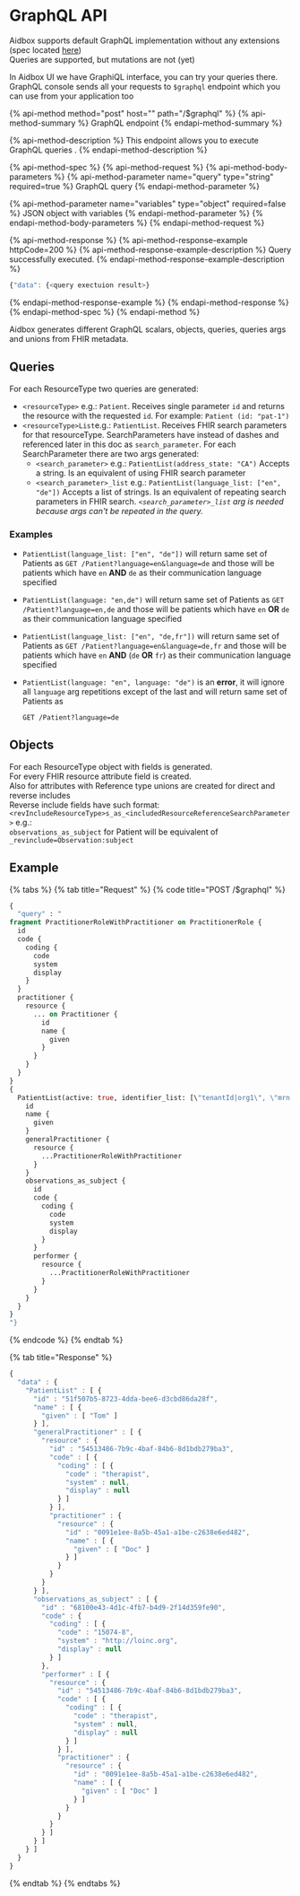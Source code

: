 # GraphQL API

Aidbox supports default GraphQL implementation without any extensions \(spec located [here](http://spec.graphql.org/June2018/)\)  
Queries are supported, but mutations are not \(yet\)

In Aidbox UI we have GraphiQL interface, you can try your queries there.  
GraphQL console sends all your requests to `$graphql` endpoint which you can use from your application too

{% api-method method="post" host="" path="/$graphql" %}
{% api-method-summary %}
GraphQL endpoint
{% endapi-method-summary %}

{% api-method-description %}
This endpoint allows you to execute GraphQL queries .
{% endapi-method-description %}

{% api-method-spec %}
{% api-method-request %}
{% api-method-body-parameters %}
{% api-method-parameter name="query" type="string" required=true %}
GraphQL query
{% endapi-method-parameter %}

{% api-method-parameter name="variables" type="object" required=false %}
JSON object with variables
{% endapi-method-parameter %}
{% endapi-method-body-parameters %}
{% endapi-method-request %}

{% api-method-response %}
{% api-method-response-example httpCode=200 %}
{% api-method-response-example-description %}
Query successfully executed.
{% endapi-method-response-example-description %}

```javascript
{"data": {<query exectuion result>}
```
{% endapi-method-response-example %}
{% endapi-method-response %}
{% endapi-method-spec %}
{% endapi-method %}

Aidbox generates different GraphQL scalars, objects, queries, queries args and unions from FHIR metadata.

## Queries

For each ResourceType two queries are generated:

* `<resourceType>`  e.g.: `Patient`. Receives single parameter `id` and returns the resource with the requested `id`. For example: `Patient (id: "pat-1")`
* `<resourceType>List`e.g.: `PatientList`.   Receives FHIR search parameters for that resourceType.  SearchParameters have instead of dashes and referenced later in this doc as `search_parameter`. For each SearchParameter there are two args generated:
  * `<search_parameter>` e.g.: `PatientList(address_state: "CA")` Accepts a string. Is an equivalent of using FHIR search parameter
  * `<search_parameter>_list` e.g.: `PatientList(language_list: ["en", "de"])` Accepts a list of strings. Is an equivalent of repeating search parameters in FHIR search. _`<search_parameter>_list` arg is needed because args can't be repeated in the query._

### Examples

* `PatientList(language_list: ["en", "de"])` will return same set of Patients as `GET /Patient?language=en&language=de`  and those will be patients which have `en` **AND** `de` as their communication language specified
* `PatientList(language: "en,de")` will return same set of Patients as `GET /Patient?language=en,de`  and those will be patients which have `en` **OR** `de` as their communication language specified
* `PatientList(language_list: ["en", "de,fr"])` will return same set of Patients as `GET /Patient?language=en&language=de,fr`  and those will be patients which have `en` **AND** \(`de` **OR** `fr`\) as their communication language specified
* `PatientList(language: "en", language: "de")` is an **error**, it will ignore all `language` arg repetitions except of the last and will return same set of Patients as

  `GET /Patient?language=de` 

## Objects

For each ResourceType object with fields is generated.  
For every FHIR resource attribute field is created.  
Also for attributes with Reference type unions are created for direct and reverse includes  
Reverse include fields have such format: `<revIncludeResourceType>s_as_<includedResourceReferenceSearchParameter>` e.g.:    
`observations_as_subject` for Patient will be equivalent of `_revinclude=Observation:subject`

##  Example

{% tabs %}
{% tab title="Request" %}
{% code title="POST /$graphql" %}
```graphql
{
  "query" : "
fragment PractitionerRoleWithPractitioner on PractitionerRole {
  id
  code {
    coding {
      code
      system
      display
    }
  }
  practitioner {
    resource {
      ... on Practitioner {
        id
        name {
          given
        }
      }
    }
  }
}
{
  PatientList(active: true, identifier_list: [\"tenantId|org1\", \"mrn|5678\"]) {
    id
    name {
      given
    }
    generalPractitioner {
      resource {
        ...PractitionerRoleWithPractitioner
      }
    }
    observations_as_subject {
      id
      code {
        coding {
          code
          system
          display
        }
      }
      performer {
        resource {
          ...PractitionerRoleWithPractitioner
        }
      }
    }
  }
}
"}
```
{% endcode %}
{% endtab %}

{% tab title="Response" %}
```javascript
{
  "data" : {
    "PatientList" : [ {
      "id" : "51f507b5-8723-4dda-bee6-d3cbd86da28f",
      "name" : [ {
        "given" : [ "Tom" ]
      } ],
      "generalPractitioner" : [ {
        "resource" : {
          "id" : "54513486-7b9c-4baf-84b6-8d1bdb279ba3",
          "code" : [ {
            "coding" : [ {
              "code" : "therapist",
              "system" : null,
              "display" : null
            } ]
          } ],
          "practitioner" : {
            "resource" : {
              "id" : "0091e1ee-8a5b-45a1-a1be-c2638e6ed482",
              "name" : [ {
                "given" : [ "Doc" ]
              } ]
            }
          }
        }
      } ],
      "observations_as_subject" : [ {
        "id" : "68100e43-4d1c-4fb7-b4d9-2f14d359fe90",
        "code" : {
          "coding" : [ {
            "code" : "15074-8",
            "system" : "http://loinc.org",
            "display" : null
          } ]
        },
        "performer" : [ {
          "resource" : {
            "id" : "54513486-7b9c-4baf-84b6-8d1bdb279ba3",
            "code" : [ {
              "coding" : [ {
                "code" : "therapist",
                "system" : null,
                "display" : null
              } ]
            } ],
            "practitioner" : {
              "resource" : {
                "id" : "0091e1ee-8a5b-45a1-a1be-c2638e6ed482",
                "name" : [ {
                  "given" : [ "Doc" ]
                } ]
              }
            }
          }
        } ]
      } ]
    } ]
  }
}
```
{% endtab %}
{% endtabs %}

